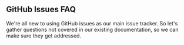 ## GitHub Issues FAQ

We're all new to using GitHub issues as our main issue tracker. So let's gather questions not covered in our existing documentation, so we can make sure they get addressed.

